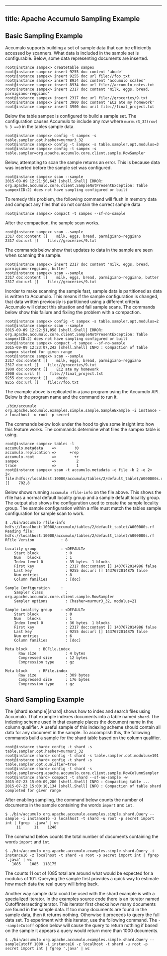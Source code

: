 <!--
Licensed to the Apache Software Foundation (ASF) under one or more
contributor license agreements.  See the NOTICE file distributed with
this work for additional information regarding copyright ownership.
The ASF licenses this file to You under the Apache License, Version 2.0
(the "License"); you may not use this file except in compliance with
the License.  You may obtain a copy of the License at

    http://www.apache.org/licenses/LICENSE-2.0

Unless required by applicable law or agreed to in writing, software
distributed under the License is distributed on an "AS IS" BASIS,
WITHOUT WARRANTIES OR CONDITIONS OF ANY KIND, either express or implied.
See the License for the specific language governing permissions and
limitations under the License.
-->
---
title: Apache Accumulo Sampling Example
---

Basic Sampling Example
----------------------

Accumulo supports building a set of sample data that can be efficiently
accessed by scanners.  What data is included in the sample set is configurable.
Below, some data representing documents are inserted.  

    root@instance sampex> createtable sampex
    root@instance sampex> insert 9255 doc content 'abcde'
    root@instance sampex> insert 9255 doc url file://foo.txt
    root@instance sampex> insert 8934 doc content 'accumulo scales'
    root@instance sampex> insert 8934 doc url file://accumulo_notes.txt
    root@instance sampex> insert 2317 doc content 'milk, eggs, bread, parmigiano-reggiano'
    root@instance sampex> insert 2317 doc url file://groceries/9.txt
    root@instance sampex> insert 3900 doc content 'EC2 ate my homework'
    root@instance sampex> insert 3900 doc uril file://final_project.txt

Below the table sampex is configured to build a sample set.  The configuration
causes Accumulo to include any row where `murmur3_32(row) % 3 ==0` in the
tables sample data.

    root@instance sampex> config -t sampex -s table.sampler.opt.hasher=murmur3_32
    root@instance sampex> config -t sampex -s table.sampler.opt.modulus=3
    root@instance sampex> config -t sampex -s table.sampler=org.apache.accumulo.core.client.sample.RowSampler

Below, attempting to scan the sample returns an error.  This is because data
was inserted before the sample set was configured.

    root@instance sampex> scan --sample
    2015-09-09 12:21:50,643 [shell.Shell] ERROR: org.apache.accumulo.core.client.SampleNotPresentException: Table sampex(ID:2) does not have sampling configured or built

To remedy this problem, the following command will flush in memory data and
compact any files that do not contain the correct sample data.   

    root@instance sampex> compact -t sampex --sf-no-sample

After the compaction, the sample scan works.  

    root@instance sampex> scan --sample
    2317 doc:content []    milk, eggs, bread, parmigiano-reggiano
    2317 doc:url []    file://groceries/9.txt

The commands below show that updates to data in the sample are seen when
scanning the sample.

    root@instance sampex> insert 2317 doc content 'milk, eggs, bread, parmigiano-reggiano, butter'
    root@instance sampex> scan --sample
    2317 doc:content []    milk, eggs, bread, parmigiano-reggiano, butter
    2317 doc:url []    file://groceries/9.txt

Inorder to make scanning the sample fast, sample data is partitioned as data is
written to Accumulo.  This means if the sample configuration is changed, that
data written previously is partitioned using a different criteria.  Accumulo
will detect this situation and fail sample scans.  The commands below show this
failure and fixiing the problem with a compaction.

    root@instance sampex> config -t sampex -s table.sampler.opt.modulus=2
    root@instance sampex> scan --sample
    2015-09-09 12:22:51,058 [shell.Shell] ERROR: org.apache.accumulo.core.client.SampleNotPresentException: Table sampex(ID:2) does not have sampling configured or built
    root@instance sampex> compact -t sampex --sf-no-sample
    2015-09-09 12:23:07,242 [shell.Shell] INFO : Compaction of table sampex started for given range
    root@instance sampex> scan --sample
    2317 doc:content []    milk, eggs, bread, parmigiano-reggiano
    2317 doc:url []    file://groceries/9.txt
    3900 doc:content []    EC2 ate my homework
    3900 doc:uril []    file://final_project.txt
    9255 doc:content []    abcde
    9255 doc:url []    file://foo.txt

The example above is replicated in a java program using the Accumulo API.
Below is the program name and the command to run it.

    ./bin/accumulo org.apache.accumulo.examples.simple.sample.SampleExample -i instance -z localhost -u root -p secret

The commands below look under the hood to give some insight into how this
feature works.  The commands determine what files the sampex table is using.

    root@instance sampex> tables -l
    accumulo.metadata    =>        !0
    accumulo.replication =>      +rep
    accumulo.root        =>        +r
    sampex               =>         2
    trace                =>         1
    root@instance sampex> scan -t accumulo.metadata -c file -b 2 -e 2<
    2< file:hdfs://localhost:10000/accumulo/tables/2/default_tablet/A000000s.rf []    702,8

Below shows running `accumulo rfile-info` on the file above.  This shows the
rfile has a normal default locality group and a sample default locality group.
The output also shows the configuration used to create the sample locality
group.  The sample configuration within a rfile must match the tables sample
configuration for sample scan to work.

    $ ./bin/accumulo rfile-info hdfs://localhost:10000/accumulo/tables/2/default_tablet/A000000s.rf
    Reading file: hdfs://localhost:10000/accumulo/tables/2/default_tablet/A000000s.rf
    RFile Version            : 8
    
    Locality group           : <DEFAULT>
    	Start block            : 0
    	Num   blocks           : 1
    	Index level 0          : 35 bytes  1 blocks
    	First key              : 2317 doc:content [] 1437672014986 false
    	Last key               : 9255 doc:url [] 1437672014875 false
    	Num entries            : 8
    	Column families        : [doc]
    
    Sample Configuration     :
    	Sampler class          : org.apache.accumulo.core.client.sample.RowSampler
    	Sampler options        : {hasher=murmur3_32, modulus=2}

    Sample Locality group    : <DEFAULT>
    	Start block            : 0
    	Num   blocks           : 1
    	Index level 0          : 36 bytes  1 blocks
    	First key              : 2317 doc:content [] 1437672014986 false
    	Last key               : 9255 doc:url [] 1437672014875 false
    	Num entries            : 6
    	Column families        : [doc]
    
    Meta block     : BCFile.index
          Raw size             : 4 bytes
          Compressed size      : 12 bytes
          Compression type     : gz

    Meta block     : RFile.index
          Raw size             : 309 bytes
          Compressed size      : 176 bytes
          Compression type     : gz


Shard Sampling Example
----------------------

The [shard example][shard] shows how to index and search files using Accumulo.  That
example indexes documents into a table named `shard`.  The indexing scheme used
in that example places the document name in the column qualifier.  A useful
sample of this indexing scheme should contain all data for any document in the
sample.   To accomplish this, the following commands build a sample for the
shard table based on the column qualifier.

    root@instance shard> config -t shard -s table.sampler.opt.hasher=murmur3_32
    root@instance shard> config -t shard -s table.sampler.opt.modulus=101
    root@instance shard> config -t shard -s table.sampler.opt.qualifier=true
    root@instance shard> config -t shard -s table.sampler=org.apache.accumulo.core.client.sample.RowColumnSampler
    root@instance shard> compact -t shard --sf-no-sample -w
    2015-07-23 15:00:09,280 [shell.Shell] INFO : Compacting table ...
    2015-07-23 15:00:10,134 [shell.Shell] INFO : Compaction of table shard completed for given range

After enabling sampling, the command below counts the number of documents in
the sample containing the words `import` and `int`.     

    $ ./bin/accumulo org.apache.accumulo.examples.simple.shard.Query --sample -i instance16 -z localhost -t shard -u root -p secret import int | fgrep '.java' | wc
         11      11    1246

The command below counts the total number of documents containing the words
`import` and `int`.

    $ ./bin/accumulo org.apache.accumulo.examples.simple.shard.Query -i instance16 -z localhost -t shard -u root -p secret import int | fgrep '.java' | wc
       1085    1085  118175

The counts 11 out of 1085 total are around what would be expected for a modulus
of 101.  Querying the sample first provides a quick way to estimate how much data
the real query will bring back. 

Another way sample data could be used with the shard example is with a
specialized iterator.  In the examples source code there is an iterator named
CutoffIntersectingIterator.  This iterator first checks how many documents are
found in the sample data.  If too many documents are found in the sample data,
then it returns nothing.   Otherwise it proceeds to query the full data set.
To experiment with this iterator, use the following command.  The
`--sampleCutoff` option below will cause the query to return nothing if based
on the sample it appears a query would return more than 1000 documents.

    $ ./bin/accumulo org.apache.accumulo.examples.simple.shard.Query --sampleCutoff 1000 -i instance16 -z localhost -t shard -u root -p secret import int | fgrep '.java' | wc
